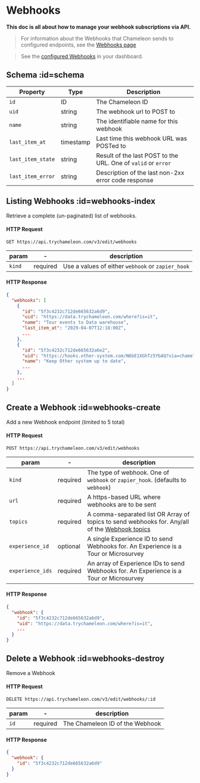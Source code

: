 # Webhooks

**This doc is all about how to manage your webhook subscriptions via API.**

> For information about the Webhooks that Chameleon sends to configured endpoints, see the [Webhooks page](webhooks/overview.md)

> See the [configured Webhooks](https://app.trychameleon.com/settings/integrations/webhooks) in your dashboard.


## Schema :id=schema

| Property | Type | Description |
| --- | --- | --- |
| `id` | ID | The Chameleon ID |
| `uid` | string | The webhook url to POST to |
| `name` | string | The identifiable name for this webhook |
| `last_item_at` | timestamp | Last time this webhook URL was POSTed to |
| `last_item_state` | string | Result of the last POST to the URL. One of `valid` or `error` |
| `last_item_error` | string | Description of the last non-2xx error code response |


## Listing Webhooks :id=webhooks-index

Retrieve a complete (un-paginated) list of webhooks.

#### HTTP Request

```
GET https://api.trychameleon.com/v3/edit/webhooks
```

| param  | -        | description                                                  |
| ------ | -------- | ------------------------------------------------------------ |
| `kind`        | required | Use a values of either `webhook` or `zapier_hook`                     |


#### HTTP Response

```json
{
  "webhooks": [
    {
      "id": "5f3c4232c712de665632a6d9",
      "uid": "https://data.trychameleon.com/where?is=it",
      "name": "Tour events to Data warehouse",
      "last_item_at": "2029-04-07T12:18:00Z",
      ...
    },
    {
      "id": "5f3c4232c712de665632a6e2",
      "uid": "https://hooks.other-system.com/N6bE1XGhTz5YbAQ?via=chameleon",
      "name": "Keep Other system up to date",
      ...
    },
    ...
  ]
}
```


## Create a Webhook :id=webhooks-create

Add a new Webhook endpoint (limited to 5 total)

#### HTTP Request

```
POST https://api.trychameleon.com/v3/edit/webhooks
```

| param  | -        | description                                                  |
| ------ | -------- | ------------------------------------------------------------ |
| `kind`  | required | The type of webhook. One of `webhook` or `zapier_hook`. (defaults to `webhook`) |
| `url`  | required | A https-based URL where webhooks are to be sent              |
| `topics` | required | A comma-separated list OR Array of topics to send webhooks for. Any/all of the [Webhook topics](webhooks/overview.md?id=topics)             |
| `experience_id` | optional | A single Experience ID to send Webhooks for. An Experience is a Tour or Microsurvey |
| `experience_ids` | required | An array of Experience IDs to send Webhooks for. An Experience is a Tour or Microsurvey |


#### HTTP Response

```json
{
  "webhook": {
    "id": "5f3c4232c712de665632a6d9",
    "uid": "https://data.trychameleon.com/where?is=it",
    ...
  }
}
```


## Delete a Webhook :id=webhooks-destroy

Remove a Webhook

#### HTTP Request

```
DELETE https://api.trychameleon.com/v3/edit/webhooks/:id
```

| param  | -        | description                                                  |
| ------ | -------- | ------------------------------------------------------------ |
| `id`  | required | The Chameleon ID of the Webhook |


#### HTTP Response

```json
{
  "webhook": {
    "id": "5f3c4232c712de665632a6d9"
  }
}
```

